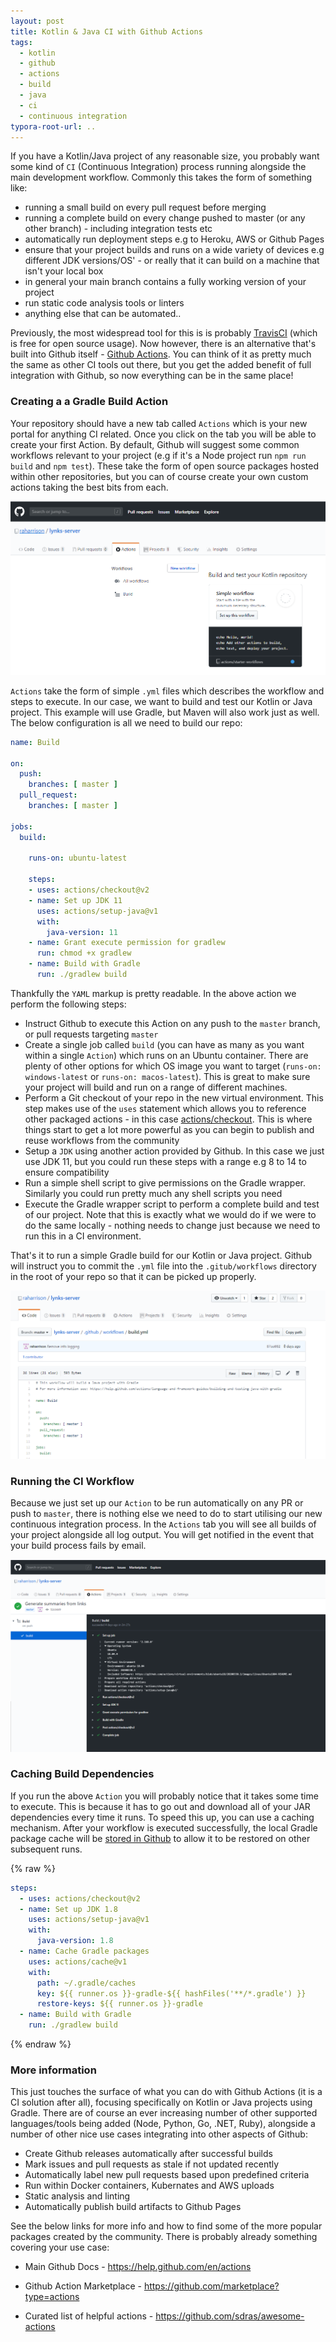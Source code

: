 ```yaml
---
layout: post
title: Kotlin & Java CI with Github Actions
tags:
  - kotlin
  - github
  - actions
  - build
  - java
  - ci
  - continuous integration
typora-root-url: ..
---
```


If you have a Kotlin/Java project of any reasonable size, you probably want some kind of `CI` (Continuous Integration) process running alongside the main development workflow. Commonly this takes the form of something like:

- running a small build on every pull request before merging
- running a complete build on every change pushed to master (or any other branch) - including integration tests etc
- automatically run deployment steps e.g to Heroku, AWS or Github Pages
- ensure that your project builds and runs on a wide variety of devices e.g different JDK versions/OS' - or really that it can build on a machine that isn't your local box
- in general your main branch contains a fully working version of your project
- run static code analysis tools or linters
- anything else that can be automated..

Previously, the most widespread tool for this is is probably [TravisCI](https://travis-ci.org/) (which is free for open source usage). Now however, there is an alternative that's built into Github itself - [Github Actions](https://github.com/features/actions). You can think of it as pretty much the same as other CI tools out there, but you get the added benefit of full integration with Github, so now everything can be in the same place!

### Creating a a Gradle Build Action

Your repository should have a new tab called `Actions` which is your new portal for anything CI related. Once you click on the tab you will be able to create your first Action. By default, Github will suggest some common workflows relevant to your project (e.g if it's a Node project run `npm run build` and `npm test`). These take the form of open source packages hosted within other repositories, but you can of course create your own custom actions taking the best bits from each.

![Github Actions tab](/images/2020/github_actions_tab.png)



`Actions` take the form of simple `.yml` files which describes the workflow and steps to execute. In our case, we want to build and test our Kotlin or Java project. This example will use Gradle, but Maven will also work just as well. The below configuration is all we need to build our repo:

```yaml
name: Build

on:
  push:
    branches: [ master ]
  pull_request:
    branches: [ master ]

jobs:
  build:

    runs-on: ubuntu-latest

    steps:
    - uses: actions/checkout@v2
    - name: Set up JDK 11
      uses: actions/setup-java@v1
      with:
        java-version: 11
    - name: Grant execute permission for gradlew
      run: chmod +x gradlew
    - name: Build with Gradle
      run: ./gradlew build
```

Thankfully the `YAML` markup is pretty readable. In the above action we perform the following steps:

- Instruct Github to execute this Action on any push to the `master` branch, or pull requests targeting `master`
- Create a single job called `build` (you can have as many as you want within a single `Action`) which runs on an Ubuntu container. There are plenty of other options for which OS image you want to target (`runs-on: windows-latest` or `runs-on: macos-latest`). This is great to make sure your project will build and run on a range of different machines.
- Perform a Git checkout of your repo in the new virtual environment. This step makes use of the `uses` statement which allows you to reference other packaged actions - in this case [actions/checkout](https://github.com/actions/checkout). This is where things start to get a lot more powerful as you can begin to publish and reuse workflows from the community
- Setup a `JDK` using another action provided by Github. In this case we just use JDK 11, but you could run these steps with a range e.g 8 to 14 to ensure compatibility
- Run a simple shell script to give permissions on the Gradle wrapper. Similarly you could run pretty much any shell scripts you need
- Execute the Gradle wrapper script to perform a complete build and test of our project. Note that this is exactly what we would do if we were to do the same locally - nothing needs to change just because we need to run this in a CI environment.

That's it to run a simple Gradle build for our Kotlin or Java project. Github will instruct you to commit the `.yml` file into the `.gitub/workflows` directory in the root of your repo so that it can be picked up properly.

![Github Actions sample file](/images/2020/github_actions_file.png)

### Running the CI Workflow

Because we just set up our `Action` to be run automatically on any PR or push to `master`, there is nothing else we need to do to start utilising our new continuous integration process. In the `Actions` tab you will see all builds of your project alongside all log output. You will get notified in the event that your build process fails by email.

![Github Actions output](/images/2020/github_actions_output.png)

### Caching Build Dependencies

If you run the above `Action` you will probably notice that it takes some time to execute. This is because it has to go out and download all of your JAR dependencies every time it runs. To speed this up, you can use a caching mechanism. After your workflow is executed successfully, the local Gradle package cache will be [stored in Github](https://help.github.com/en/actions/language-and-framework-guides/building-and-testing-java-with-gradle) to allow it to be restored on other subsequent runs.

{% raw %}
```yaml
steps:
  - uses: actions/checkout@v2
  - name: Set up JDK 1.8
    uses: actions/setup-java@v1
    with:
      java-version: 1.8
  - name: Cache Gradle packages
    uses: actions/cache@v1
    with:
      path: ~/.gradle/caches
      key: ${{ runner.os }}-gradle-${{ hashFiles('**/*.gradle') }}
      restore-keys: ${{ runner.os }}-gradle
  - name: Build with Gradle
    run: ./gradlew build
```
{% endraw %}

### More information

This just touches the surface of what you can do with Github Actions (it is a CI solution after all), focusing specifically on Kotlin or Java projects using Gradle. There are of course an ever increasing number of other supported languages/tools being added (Node, Python, Go, .NET, Ruby), alongside a number of other nice use cases integrating into other aspects of Github:

- Create Github releases automatically after successful builds
- Mark issues and pull requests as stale if not updated recently
- Automatically label new pull requests based upon predefined criteria
- Run within Docker containers, Kubernates and AWS uploads
- Static analysis and linting
- Automatically publish build artifacts to Github Pages

See the below links for more info and how to find some of the more popular packages created by the community. There is probably already something covering your use case:

- Main Github Docs - <https://help.github.com/en/actions>

- Github Action Marketplace - <https://github.com/marketplace?type=actions>

- Curated list of helpful actions - <https://github.com/sdras/awesome-actions>